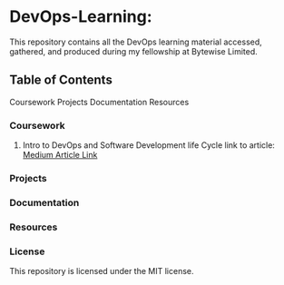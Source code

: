 # DevOps-Learning:

This repository contains all the DevOps learning material accessed, gathered, and produced during my fellowship at Bytewise Limited.

## Table of Contents
Coursework
Projects
Documentation
Resources


### Coursework
1. Intro to DevOps and Software Development life Cycle
link to article: [Medium Article Link](https://medium.com/@mzubair132909/devops-software-development-and-lifecycle-models-8c807b72f7f)

### Projects

### Documentation

### Resources

### License
This repository is licensed under the MIT license.





